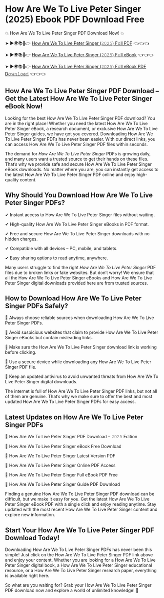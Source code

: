 # How Are We To Live Peter Singer (2025) Ebook PDF Download Free

💥 How Are We To Live Peter Singer PDF Download Now! 💥

➤ ►🌍📚📱👉 [How Are We To Live Peter Singer (𝟸𝟶𝟸𝟻) F𝚞ll PDF](https://getpdf.xyz/how-are-we-to-live-peter-singer) 👈👈👈


➤ ►🌍📚📱👉 [How Are We To Live Peter Singer (𝟸𝟶𝟸𝟻) F𝚞ll eBook](https://getpdf.xyz/how-are-we-to-live-peter-singer) 👈👈👈


➤ ►🌍📚📱👉 [How Are We To Live Peter Singer (𝟸𝟶𝟸𝟻) F𝚞ll eBook PDF D𝚘𝚠𝚗𝚕𝚘a𝚍](https://getpdf.xyz/how-are-we-to-live-peter-singer) 👈👈👈


## How Are We To Live Peter Singer PDF Download – Get the Latest How Are We To Live Peter Singer eBook Now!

Looking for the best How Are We To Live Peter Singer PDF download? You are in the right place! Whether you need the latest How Are We To Live Peter Singer eBook, a research document, or exclusive How Are We To Live Peter Singer guides, we have got you covered. Downloading How Are We To Live Peter Singer PDFs has never been easier. With our direct links, you can access How Are We To Live Peter Singer PDF files within seconds.

The demand for *How Are We To Live Peter Singer* PDFs is growing daily, and many users want a trusted source to get their hands on these files. That’s why we provide safe and secure How Are We To Live Peter Singer eBook downloads. No matter where you are, you can instantly get access to the latest How Are We To Live Peter Singer PDF online and enjoy high-quality content.

## Why Should You Download How Are We To Live Peter Singer PDFs?

✔ Instant access to How Are We To Live Peter Singer files without waiting.

✔ High-quality How Are We To Live Peter Singer eBooks in PDF format.

✔ Free and secure How Are We To Live Peter Singer downloads with no hidden charges.

✔ Compatible with all devices – PC, mobile, and tablets.

✔ Easy sharing options to read anytime, anywhere.

Many users struggle to find the right *How Are We To Live Peter Singer* PDF files due to broken links or fake websites. But don’t worry! We ensure that all the How Are We To Live Peter Singer eBooks and How Are We To Live Peter Singer digital downloads provided here are from trusted sources.

## How to Download How Are We To Live Peter Singer PDFs Safely?

📌 Always choose reliable sources when downloading How Are We To Live Peter Singer PDFs.

📌 Avoid suspicious websites that claim to provide How Are We To Live Peter Singer eBooks but contain misleading links.

📌 Make sure the How Are We To Live Peter Singer download link is working before clicking.

📌 Use a secure device while downloading any How Are We To Live Peter Singer PDF file.

📌 Keep an updated antivirus to avoid unwanted threats from How Are We To Live Peter Singer digital downloads.

The internet is full of How Are We To Live Peter Singer PDF links, but not all of them are genuine. That’s why we make sure to offer the best and most updated How Are We To Live Peter Singer PDFs for easy access.

## Latest Updates on How Are We To Live Peter Singer PDFs

🔹 How Are We To Live Peter Singer PDF Download – 𝟸𝟶𝟸𝟻 Edition

🔹 How Are We To Live Peter Singer eBook Free Download

🔹 How Are We To Live Peter Singer Latest Version PDF

🔹 How Are We To Live Peter Singer Online PDF Access

🔹 How Are We To Live Peter Singer Full eBook PDF Free

🔹 How Are We To Live Peter Singer Guide PDF Download

Finding a genuine How Are We To Live Peter Singer PDF download can be difficult, but we make it easy for you. Get the latest How Are We To Live Peter Singer eBook PDF with a single click and enjoy reading anytime. Stay updated with the most recent How Are We To Live Peter Singer content and explore new information.

## Start Your How Are We To Live Peter Singer PDF Download Today!

Downloading How Are We To Live Peter Singer PDFs has never been this simple! Just click on the How Are We To Live Peter Singer PDF link above and enjoy your content. Whether you are looking for a How Are We To Live Peter Singer digital book, a How Are We To Live Peter Singer educational resource, or a How Are We To Live Peter Singer research paper, everything is available right here.

So what are you waiting for? Grab your How Are We To Live Peter Singer PDF download now and explore a world of unlimited knowledge! 🚀